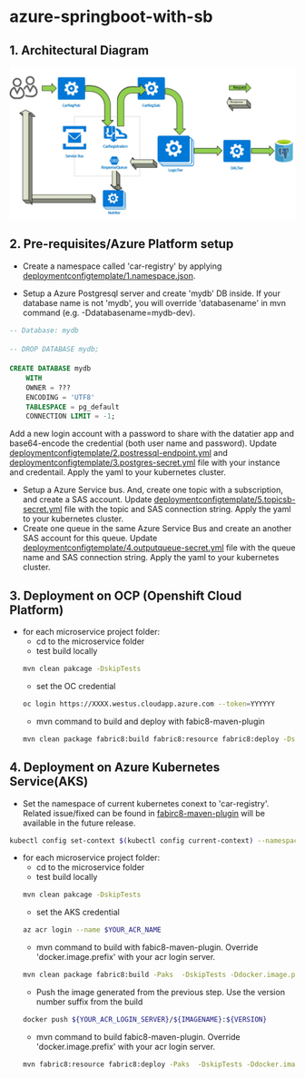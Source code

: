 # azure-springboot-with-sb
## 1. Architectural Diagram
![](./diagram1.jpg)

## 2. Pre-requisites/Azure Platform setup
- Create a namespace called 'car-registry' by applying [deploymentconfigtemplate/1.namespace.json](deploymentconfigtemplate/1.namespace.json).

- Setup a Azure Postgresql server and create 'mydb' DB inside. If your database name is not 'mydb', you will override 'databasename' in mvn command (e.g. -Ddatabasename=mydb-dev).
```sql
-- Database: mydb

-- DROP DATABASE mydb;

CREATE DATABASE mydb
    WITH 
    OWNER = ???
    ENCODING = 'UTF8'
    TABLESPACE = pg_default
    CONNECTION LIMIT = -1;
```

  Add a new login account with a password to share with the datatier app and base64-encode the credential (both user name and password). Update [deploymentconfigtemplate/2.postressql-endpoint.yml](deploymentconfigtemplate/2.postressql-endpoint.yml) and [deploymentconfigtemplate/3.postgres-secret.yml](deploymentconfigtemplate/3.postgres-secret.yml) file with your instance and credentail. Apply the yaml to your kubernetes cluster.
- Setup a Azure Service bus. And, create one topic with a subscription, and create a SAS account. Update [deploymentconfigtemplate/5.topicsb-secret.yml](deploymentconfigtemplate/5.topicsb-secret.yml) file with the topic and SAS connection string. Apply the yaml to your kubernetes cluster.
- Create one queue in the same Azure Service Bus and create an another SAS account for this queue. Update [deploymentconfigtemplate/4.outputqueue-secret.yml](deploymentconfigtemplate/4.outputqueue-secret.yml) file with the queue name and SAS connection string. Apply the yaml to your kubernetes cluster.

## 3. Deployment on OCP (Openshift Cloud Platform)
- for each microservice project folder:
  - cd to the microservice folder
  - test build locally
  ```sh
  mvn clean pakcage -DskipTests
  ```
  - set the OC credential
  ```sh
  oc login https://XXXX.westus.cloudapp.azure.com --token=YYYYYY
  ```
  - mvn command to build and deploy with fabic8-maven-plugin
  ```sh
  mvn clean package fabric8:build fabric8:resource fabric8:deploy -DskipTests -Pocp
  ```

## 4. Deployment on Azure Kubernetes Service(AKS) 

- Set the namespace of current kubernetes conext to 'car-registry'. Related issue/fixed can be found in [fabirc8-maven-plugin](https://github.com/fabric8io/fabric8-maven-plugin/pull/1614) will be available in the future release.
```sh
kubectl config set-context $(kubectl config current-context) --namespace=car-registry
```
- for each microservice project folder:
  - cd to the microservice folder
  - test build locally
  ```sh
  mvn clean pakcage -DskipTests
  ```
  - set the AKS credential
  ```sh
  az acr login --name $YOUR_ACR_NAME
  ```
  - mvn command to build with fabic8-maven-plugin. Override 'docker.image.prefix' with your acr login server.
  ```sh
  mvn clean package fabric8:build -Paks  -DskipTests -Ddocker.image.prefix=${YOUR_ACR_LOGIN_SERVER}
  ```
  - Push the image generated from the previous step. Use the version number suffix from the build
  ```sh
  docker push ${YOUR_ACR_LOGIN_SERVER}/${IMAGENAME}:${VERSION}
  ```
  - mvn command to build fabic8-maven-plugin. Override 'docker.image.prefix' with your acr login server.
  ```sh
  mvn fabric8:resource fabric8:deploy -Paks  -DskipTests -Ddocker.image.prefix=${YOUR_ACR_LOGIN_SERVER}
  ```
